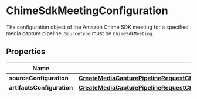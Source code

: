 

# ChimeSdkMeetingConfiguration

The configuration object of the Amazon Chime SDK meeting for a specified media capture pipeline. <code>SourceType</code> must be <code>ChimeSdkMeeting</code>.

## Properties

| Name | Type | Description | Notes |
|------------ | ------------- | ------------- | -------------|
|**sourceConfiguration** | [**CreateMediaCapturePipelineRequestChimeSdkMeetingConfigurationSourceConfiguration**](CreateMediaCapturePipelineRequestChimeSdkMeetingConfigurationSourceConfiguration.md) |  |  [optional] |
|**artifactsConfiguration** | [**CreateMediaCapturePipelineRequestChimeSdkMeetingConfigurationArtifactsConfiguration**](CreateMediaCapturePipelineRequestChimeSdkMeetingConfigurationArtifactsConfiguration.md) |  |  [optional] |



